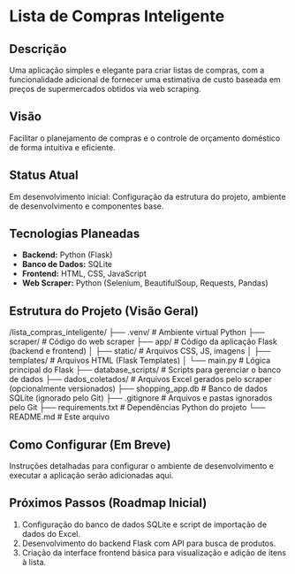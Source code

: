 # Lista de Compras Inteligente

## Descrição
Uma aplicação simples e elegante para criar listas de compras, com a funcionalidade adicional de fornecer uma estimativa de custo baseada em preços de supermercados obtidos via web scraping.

## Visão
Facilitar o planejamento de compras e o controle de orçamento doméstico de forma intuitiva e eficiente.

## Status Atual
Em desenvolvimento inicial: Configuração da estrutura do projeto, ambiente de desenvolvimento e componentes base.

## Tecnologias Planeadas
* **Backend:** Python (Flask)
* **Banco de Dados:** SQLite
* **Frontend:** HTML, CSS, JavaScript
* **Web Scraper:** Python (Selenium, BeautifulSoup, Requests, Pandas)

## Estrutura do Projeto (Visão Geral)
/lista_compras_inteligente/
├── .venv/                     # Ambiente virtual Python
├── scraper/                   # Código do web scraper
├── app/                       # Código da aplicação Flask (backend e frontend)
│   ├── static/                # Arquivos CSS, JS, imagens
│   ├── templates/             # Arquivos HTML (Flask Templates)
│   └── main.py                # Lógica principal do Flask
├── database_scripts/          # Scripts para gerenciar o banco de dados
├── dados_coletados/           # Arquivos Excel gerados pelo scraper (opcionalmente versionados)
├── shopping_app.db            # Banco de dados SQLite (ignorado pelo Git)
├── .gitignore                 # Arquivos e pastas ignorados pelo Git
├── requirements.txt           # Dependências Python do projeto
└── README.md                  # Este arquivo


## Como Configurar (Em Breve)
Instruções detalhadas para configurar o ambiente de desenvolvimento e executar a aplicação serão adicionadas aqui.

## Próximos Passos (Roadmap Inicial)
1.  Configuração do banco de dados SQLite e script de importação de dados do Excel.
2.  Desenvolvimento do backend Flask com API para busca de produtos.
3.  Criação da interface frontend básica para visualização e adição de itens à lista.